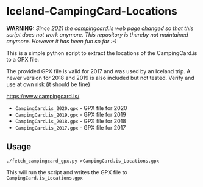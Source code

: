 # Iceland-CampingCard-Locations

**WARNING:** *Since 2021 the campingcard.is web page changed so that this script does not work anymore. This repository is thereby not maintained anymore. However it has been fun so far :-)*

This is a simple python script to extract the locations of the CampingCard.is to a GPX file.

The provided GPX file is valid for 2017 and was used by an Iceland trip. A newer version for 2018 and 2019 is also included but not tested. Verify and use at own risk (it should be fine)

https://www.campingcard.is/

* `CampingCard.is_2020.gpx` - GPX file for 2020
* `CampingCard.is_2019.gpx` - GPX file for 2019
* `CampingCard.is_2018.gpx` - GPX file for 2018
* `CampingCard.is_2017.gpx` - GPX file for 2017

## Usage 

    ./fetch_campingcard_gpx.py >CampingCard.is_Locations.gpx

This will run the script and writes the GPX file to `CampingCard.is_Locations.gpx`
 
